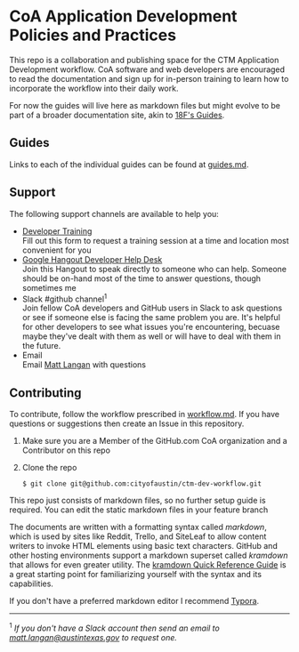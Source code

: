 # CoA Application Development Policies and Practices

This repo is a collaboration and publishing space for the CTM Application Development workflow. CoA software and web developers are encouraged to read the documentation and sign up for in-person training to learn how to incorporate the workflow into their daily work.

For now the guides will live here as markdown files but might evolve to be part of a broader documentation site, akin to [18F's Guides](https://guides.18f.gov).

## Guides

Links to each of the individual guides can be found at [guides.md](guides.md).

## Support

The following support channels are available to help you:

- [Developer Training](https://docs.google.com/forms/d/e/1FAIpQLSdeJtZzODlmgQEAaupbCoaekyXoCN32lk2ft0JWwLG5sewxhA/viewform?usp=sf_link)  
  Fill out this form to request a training session at a time and location most convenient for you
- [Google Hangout Developer Help Desk](https://hangouts.google.com/hangouts/_/event/cff3pnftq7n1ov6ogch2a2hvld4?hl=en&authuser=0)  
  Join this Hangout to speak directly to someone who can help. Someone should be on-hand most of the time to answer questions, though sometimes me
- Slack #github channel<sup>1</sup>  
  Join fellow CoA developers and GitHub users in Slack to ask questions or see if someone else is facing the same problem you are. It's helpful for other developers to see what issues you're encountering, becuase maybe they've dealt with them as well or will have to deal with them in the future.
- Email  
  Email [Matt Langan](mailto:matt.langan@austintexas.gov) with questions

## Contributing

To contribute, follow the workflow prescribed in [workflow.md](workflow.md).
If you have questions or suggestions then create an Issue in this repository.

1. Make sure you are a Member of the GitHub.com CoA organization and a Contributor on this repo

2. Clone the repo
   ```
   $ git clone git@github.com:cityofaustin/ctm-dev-workflow.git
   ```


This repo just consists of markdown files, so no further setup guide is required. You can edit the static markdown files in your feature branch 

The documents are written with a formatting syntax called *markdown*, which is used by sites like Reddit, Trello, and SiteLeaf to allow content writers to invoke HTML elements using basic text characters.  GitHub and other hosting environments support a markdown superset called *kramdown* that allows for even greater utility. The [kramdown Quick Reference Guide](https://kramdown.gettalong.org/quickref.html) is a great starting point for familiarizing yourself with the syntax and its capabilities.

If you don't have a preferred markdown editor I recommend [Typora](https://typora.io).

---

<sup>1</sup> *If you don't have a Slack account then send an email to [matt.langan@austintexas.gov](mailto:matt.langan@austinetxas.gov) to request one.*